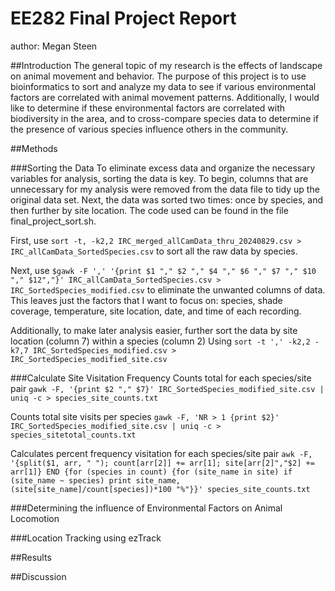 # EE282 Final Project Report

author: Megan Steen

##Introduction
The general topic of my research is the effects of landscape on animal movement and behavior. The purpose of this project is to use bioinformatics to sort and analyze my data to see if various environmental factors are correlated with animal movement patterns. Additionally, I would like to determine if these environmental factors are correlated with biodiversity in the area, and to cross-compare species data to determine if the presence of various species influence others in the community. 

##Methods

###Sorting the Data
To eliminate excess data and organize the necessary variables for analysis, sorting the data is key. To begin, columns that are unnecessary for my analysis were removed from the data file to tidy up the original data set. Next, the data was sorted two times: once by species, and then further by site location. The code used can be found in the file final_project_sort.sh. 

First, use ```sort -t, -k2,2 IRC_merged_allCamData_thru_20240829.csv > IRC_allCamData_SortedSpecies.csv``` to sort all the raw data by species.

Next, use ```$gawk -F ',' '{print $1 "," $2 "," $4 "," $6 "," $7 "," $10 "," $12","}' IRC_allCamData_SortedSpecies.csv > IRC_SortedSpecies_modified.csv``` to eliminate the unwanted columns of data. This leaves just the factors that I want to focus on: species, shade coverage, temperature, site location, date, and time of each recording.

Additionally, to make later analysis easier, further sort the data by site location (column 7) within a species (column 2) Using ```sort -t ',' -k2,2 -k7,7 IRC_SortedSpecies_modified.csv > IRC_SortedSpecies_modified_site.csv```

###Calculate Site Visitation Frequency
Counts total for each species/site pair
```gawk -F, '{print $2 "," $7}' IRC_SortedSpecies_modified_site.csv | uniq -c > species_site_counts.txt```

Counts total site visits per species
```gawk -F, 'NR > 1 {print $2}' IRC_SortedSpecies_modified_site.csv | uniq -c > species_sitetotal_counts.txt```

Calculates percent frequency visitation for each species/site pair
```awk -F, '{split($1, arr, " "); count[arr[2]] += arr[1]; site[arr[2]","$2] += arr[1]} END {for (species in count) {for (site_name in site) if (site_name ~ species) print site_name, (site[site_name]/count[species])*100 "%"}}' species_site_counts.txt```

###Determining the influence of Environmental Factors on Animal Locomotion

###Location Tracking using ezTrack

##Results

##Discussion
